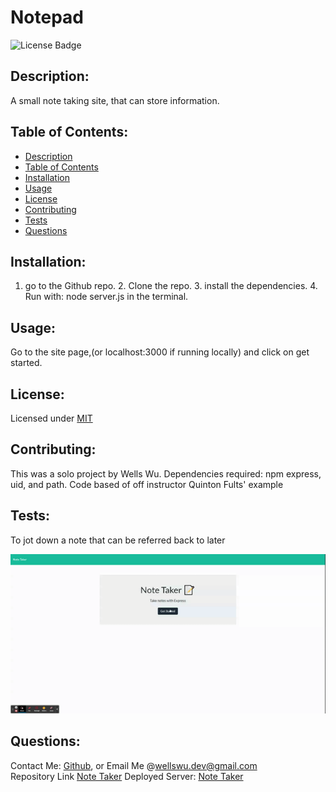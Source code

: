 # Notepad 
  ![License Badge](https://img.shields.io/badge/license-MIT-green)
  
  ## Description:  
  A small note taking site, that can store information. 

  ## Table of Contents:  
  - [Description](#-description)
  - [Table of Contents](#-table-of-contents)
  - [Installation](#-installation)
  - [Usage](#-usage)
  - [License](#-license)
  - [Contributing](#-contributing)
  - [Tests](#-tests)
  - [Questions](#-questions)

  ## Installation:  
  1. go to the Github repo. 2. Clone the repo. 3. install the dependencies. 4. Run with: node server.js in the terminal.

  ## Usage:  
  Go to the site page,(or localhost:3000 if running locally) and click on get started.
  
  ## License:  
  Licensed under [MIT](./LICENSE)
  
  ## Contributing:  
  This was a solo project by Wells Wu. Dependencies required: npm express, uid, and path. Code based of off instructor Quinton Fults' example
  
  ## Tests:  
  To jot down a note that can be referred back to later

  ![Note Taker](./images/Note-Taker.gif)
  
  ## Questions:  
  Contact Me: [Github](https://gist.github.com/WellsWu4621), or Email Me @wellswu.dev@gmail.com  
  Repository Link [Note Taker](https://github.com/WellsWu4621/Notepad)
  Deployed Server: [Note Taker](https://damp-thicket-96083.herokuapp.com/)

